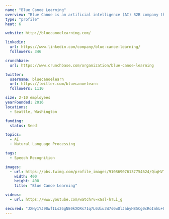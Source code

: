 ```yaml
---
name: "Blue Canoe Learning"
overview: "Blue Canoe is an artificial intelligence (AI) B2B company that increases business productivity by improving the pronunciation and business communication of non-native English speaking employees. Blue Canoe uses a proven brain-science methodology, and scales it with speech recognition and machine learning, to create engaging mobile games that effectively help employees communicate clearly with colleagues and customers. Employees track their progress over time with an objective pronunciation score for continuous improvement."
type: "profile"
heat: 6

website: http://bluecanoelearning.com/

linkedin:
  url: https://www.linkedin.com/company/blue-canoe-learning/
  followers: 346

crunchbase:
  url: https://www.crunchbase.com/organization/blue-canoe-learning

twitter:
  username: bluecanoelearn
  url: https://twitter.com/bluecanoelearn
  followers: 1110

size: 2-10 employees
yearFounded: 2016
locations:
  - Seattle, Washington

funding:
  status: Seed

topics:
  - AI
  - Natural Language Processing

tags:
  - Speech Recognition

images:
  - url: https://pbs.twimg.com/profile_images/910869076137754624/QiqHVTEC_400x400.jpg
    width: 400
    height: 400
    title: "Blue Canoe Learning"

videos:
  - url: https://www.youtube.com/watch?v=xGsl-hTLi_g

secured: "JXNy1YJ90wfILs26gNE0kXORs71q7L6Uiu3W7s6wOlJabyH85Cg0cRoInkL+8jvJTIYtp66R9ho3qymjkeOzGEPkDlWGgEMHMr5xUHsXwUG386b/c3k2KZaEB4o5wHvCqswKLxTe8p06mKFkmyYB9qPTNq/56swD26LTZKYQ/F+WwhERIvXGl4+hN17domXlcJDYxlbPn0ePWlg+hnLB3LXZdhHAPPtbJyT9hudDPvir/Lz2zZiwTVOiLnRz9oakkyNRO8eH8RKzQwQxVfvvF0bFVhnZuHJusWJdQC57YeT+4V+ywXG4+yE7scoJTxN+;6BPhkGTJY26Jd/RbvECv0Q=="
---
```



